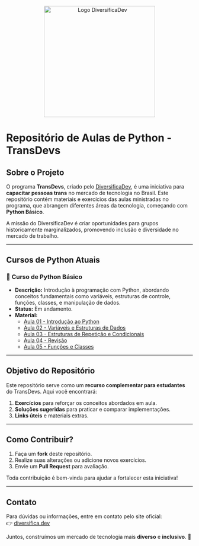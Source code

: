 <p align="center">
  <img src="https://diversifica.dev/wp-content/themes/diversifica/images/logo-difersificadev-light.png" alt="Logo DiversificaDev" width="300px">
</p>

# **Repositório de Aulas de Python - TransDevs**  

## **Sobre o Projeto**  
O programa **TransDevs**, criado pelo [DiversificaDev](https://diversifica.dev/), é uma iniciativa para **capacitar pessoas trans** no mercado de tecnologia no Brasil. Este repositório contém materiais e exercícios das aulas ministradas no programa, que abrangem diferentes áreas da tecnologia, começando com **Python Básico**.

A missão do DiversificaDev é criar oportunidades para grupos historicamente marginalizados, promovendo inclusão e diversidade no mercado de trabalho.

---

## **Cursos de Python Atuais**

### 🐍 **Curso de Python Básico**  
- **Descrição:** Introdução à programação com Python, abordando conceitos fundamentais como variáveis, estruturas de controle, funções, classes, e manipulação de dados.  
- **Status:** Em andamento.  
- **Material:**  
  - [Aula 01 - Introdução ao Python](#)  
  - [Aula 02 - Variáveis e Estruturas de Dados](#)  
  - [Aula 03 - Estruturas de Repetição e Condicionais](#)
  - [Aula 04 - Revisão](#)  
  - [Aula 05 - Funções e Classes](#)  

---

## **Objetivo do Repositório**

Este repositório serve como um **recurso complementar para estudantes** do TransDevs. Aqui você encontrará:  
1. **Exercícios** para reforçar os conceitos abordados em aula.  
2. **Soluções sugeridas** para praticar e comparar implementações.  
3. **Links úteis** e materiais extras.  

---

## **Como Contribuir?**

1. Faça um **fork** deste repositório.  
2. Realize suas alterações ou adicione novos exercícios.  
3. Envie um **Pull Request** para avaliação.  

Toda contribuição é bem-vinda para ajudar a fortalecer esta iniciativa!

---

## **Contato**

Para dúvidas ou informações, entre em contato pelo site oficial:  
👉 [diversifica.dev](https://diversifica.dev/)  

Juntos, construímos um mercado de tecnologia mais **diverso** e **inclusivo**. 💜
